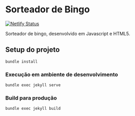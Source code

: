 # Sorteador de Bingo

[![Netlify Status](https://api.netlify.com/api/v1/badges/9d006785-4e45-43ee-b95f-3a7dca44e9b5/deploy-status)](https://app.netlify.com/sites/sorteador-de-bingo/deploys)

Sorteador de bingo, desenvolvido em Javascript e HTML5.

## Setup do projeto
```
bundle install
```

### Execução em ambiente de desenvolvimento
```
bundle exec jekyll serve
```

### Build para produção
```
bundle exec jekyll build
```
